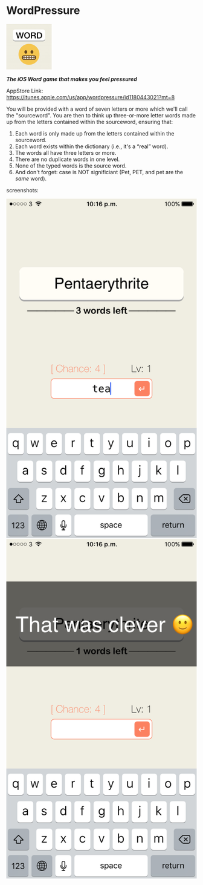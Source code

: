 # WordPressure

![WordPressure](/Images.xcassets/AppIcon.appiconset/Icon-60@2x.png?raw=true "WordPressure")

***The iOS Word game that makes you feel pressured***

AppStore Link: https://itunes.apple.com/us/app/wordpressure/id1180443021?mt=8


You will be provided with a word of seven letters or more which we'll call the "sourceword". You are then to think up three-or-more letter words made up from the letters contained within the sourceword, ensuring that:

1. Each word is only made up from the letters contained within the sourceword.
2. Each word exists within the dictionary (i.e., it's a “real” word).
3. The words all have three letters or more.
4. There are no duplicate words in one level.
5. None of the typed words is the source word.
6. And don't forget: case is NOT significiant (Pet, PET, and pet are the *same* word).



screenshots:

![WordPressure](/screenshots/IMG_3472.PNG?raw=true "WordPressure")
![WordPressure](/screenshots/IMG_3474.PNG?raw=true "WordPressure")